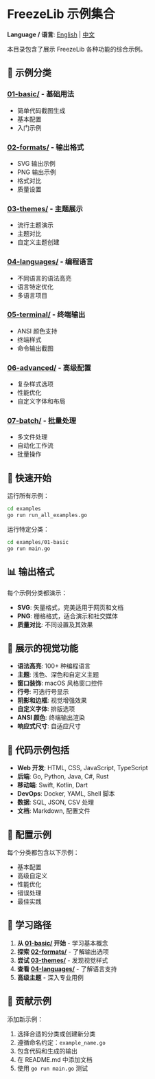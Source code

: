 # FreezeLib 示例集合

**Language / 语言**: [English](README.md) | [中文](README_CN.md)

本目录包含了展示 FreezeLib 各种功能的综合示例。

## 📁 示例分类

### [01-basic/](01-basic/) - 基础用法
- 简单代码截图生成
- 基本配置
- 入门示例

### [02-formats/](02-formats/) - 输出格式
- SVG 输出示例
- PNG 输出示例
- 格式对比
- 质量设置

### [03-themes/](03-themes/) - 主题展示
- 流行主题演示
- 主题对比
- 自定义主题创建

### [04-languages/](04-languages/) - 编程语言
- 不同语言的语法高亮
- 语言特定优化
- 多语言项目

### [05-terminal/](05-terminal/) - 终端输出
- ANSI 颜色支持
- 终端样式
- 命令输出截图

### [06-advanced/](06-advanced/) - 高级配置
- 复杂样式选项
- 性能优化
- 自定义字体和布局

### [07-batch/](07-batch/) - 批量处理
- 多文件处理
- 自动化工作流
- 批量操作

## 🚀 快速开始

运行所有示例：

```bash
cd examples
go run run_all_examples.go
```

运行特定分类：

```bash
cd examples/01-basic
go run main.go
```

## 📊 输出格式

每个示例分类都演示：
- **SVG**: 矢量格式，完美适用于网页和文档
- **PNG**: 栅格格式，适合演示和社交媒体
- **质量对比**: 不同设置及其效果

## 🎨 展示的视觉功能

- **语法高亮**: 100+ 种编程语言
- **主题**: 浅色、深色和自定义主题
- **窗口装饰**: macOS 风格窗口控件
- **行号**: 可选行号显示
- **阴影和边框**: 视觉增强效果
- **自定义字体**: 排版选项
- **ANSI 颜色**: 终端输出渲染
- **响应式尺寸**: 自适应尺寸

## 📝 代码示例包括

- **Web 开发**: HTML, CSS, JavaScript, TypeScript
- **后端**: Go, Python, Java, C#, Rust
- **移动端**: Swift, Kotlin, Dart
- **DevOps**: Docker, YAML, Shell 脚本
- **数据**: SQL, JSON, CSV 处理
- **文档**: Markdown, 配置文件

## 🔧 配置示例

每个分类都包含以下示例：
- 基本配置
- 高级自定义
- 性能优化
- 错误处理
- 最佳实践

## 📖 学习路径

1. **从 [01-basic/](01-basic/) 开始** - 学习基本概念
2. **探索 [02-formats/](02-formats/)** - 了解输出选项
3. **尝试 [03-themes/](03-themes/)** - 发现视觉样式
4. **查看 [04-languages/](04-languages/)** - 了解语言支持
5. **高级主题** - 深入专业用例

## 🤝 贡献示例

添加新示例：

1. 选择合适的分类或创建新分类
2. 遵循命名约定：`example_name.go`
3. 包含代码和生成的输出
4. 在 README.md 中添加文档
5. 使用 `go run main.go` 测试

